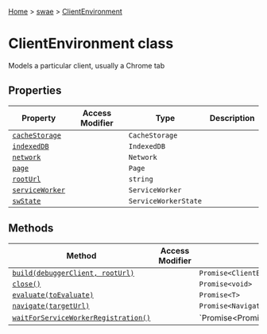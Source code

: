 [Home](./index) &gt; [swae](./swae.md) &gt; [ClientEnvironment](./swae.clientenvironment.md)

# ClientEnvironment class

Models a particular client, usually a Chrome tab

## Properties

|  Property | Access Modifier | Type | Description |
|  --- | --- | --- | --- |
|  [`cacheStorage`](./swae.clientenvironment.cachestorage.md) |  | `CacheStorage` |  |
|  [`indexedDB`](./swae.clientenvironment.indexeddb.md) |  | `IndexedDB` |  |
|  [`network`](./swae.clientenvironment.network.md) |  | `Network` |  |
|  [`page`](./swae.clientenvironment.page.md) |  | `Page` |  |
|  [`rootUrl`](./swae.clientenvironment.rooturl.md) |  | `string` |  |
|  [`serviceWorker`](./swae.clientenvironment.serviceworker.md) |  | `ServiceWorker` |  |
|  [`swState`](./swae.clientenvironment.swstate.md) |  | `ServiceWorkerState` |  |

## Methods

|  Method | Access Modifier | Returns | Description |
|  --- | --- | --- | --- |
|  [`build(debuggerClient, rootUrl)`](./swae.clientenvironment.build.md) |  | `Promise<ClientEnvironment>` |  |
|  [`close()`](./swae.clientenvironment.close.md) |  | `Promise<void>` |  |
|  [`evaluate(toEvaluate)`](./swae.clientenvironment.evaluate.md) |  | `Promise<T>` |  |
|  [`navigate(targetUrl)`](./swae.clientenvironment.navigate.md) |  | `Promise<NavigateResult>` |  |
|  [`waitForServiceWorkerRegistration()`](./swae.clientenvironment.waitforserviceworkerregistration.md) |  | `Promise<Promise<ServiceWorkerRegistration | undefined>>` |  |

